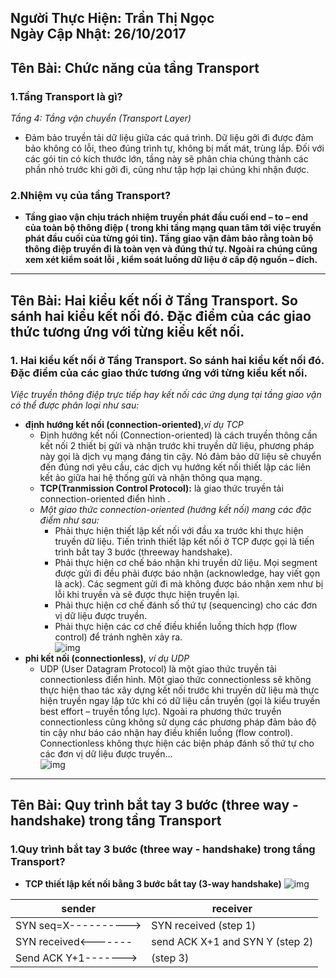 Người Thực Hiện: Trần Thị Ngọc    
Ngày Cập Nhật: 26/10/2017  
-----  
Tên Bài: Chức năng của tầng Transport  
-----  
### 1.Tầng Transport là gì?  
*Tầng 4: Tầng vận chuyển (Transport Layer)*  
  - Đảm bảo truyền tải dữ liệu giữa các quá trình. Dữ liệu gởi đi được đảm bảo không có lỗi, theo đúng trình tự, không bị mất mát, trùng lắp. Đối với các gói tin có kích thước lớn, tầng này sẽ phân chia chúng thành các phần nhỏ trước khi gởi đi, cũng như tập hợp lại chúng khi nhận được.  
### 2.Nhiệm vụ của tầng Transport?  
  - **Tầng giao vận chịu trách nhiệm truyền phát đầu cuối end – to – end của toàn bộ thông điệp ( trong khi tầng mạng quan tâm tới việc truyền phát đầu cuối của từng gói tin). Tầng giao vận đảm bảo rằng toàn bộ thông điệp truyền đi là toàn vẹn và đúng thứ tự. Ngoài ra chúng cũng xem xét kiểm soát lỗi , kiểm soát luồng dữ liệu ở cấp độ nguồn – đích.** 
 ----  
 Tên Bài:  Hai kiểu kết nối ở Tầng Transport. So sánh hai kiểu kết nối đó. Đặc điểm của các giao thức tương ứng với từng kiểu kết nối.  
 ----  
 ### 1. Hai kiểu kết nối ở Tầng Transport. So sánh hai kiểu kết nối đó. Đặc điểm của các giao thức tương ứng với từng kiểu kết nối.  
  *Việc truyền thông điệp trực tiếp hay kết nối các ứng dụng tại tầng giao vận có thể được phân loại như sau:*    
   - **định hướng kết nối (connection-oriented)**,*ví dụ TCP*    
      - Định hướng kết nối (Connection-oriented) là cách truyền thông cần kết nối 2 thiết bị gửi và nhận trước khi truyền dữ liệu, phương pháp này gọi là dịch vụ mạng đáng tin cậy. Nó đảm bảo dữ liệu sẽ chuyển đến đúng nơi yêu cầu, các dịch vụ hướng kết nối thiết lập các liên kết ảo giữa hai hệ thống gửi và nhận thông qua mạng.   
       - **TCP(Tranmission Control Protocol):** là giao thức truyền tải connection-oriented điển hình .  
       - *Một giao thức connection-oriented (hướng kết nối) mang các đặc điểm như sau:*  
          - Phải thực hiện thiết lập kết nối với đầu xa trước khi thực hiện truyền dữ liệu. Tiến trình thiết lập kết nối ở TCP được gọi là tiến trình bắt tay 3 bước (threeway handshake).  
          - Phải thực hiện cơ chế báo nhận khi truyền dữ liệu. Mọi segment được gửi đi đều phải được báo nhận (acknowledge, hay viết gọn là ack). Các segment gửi đi mà không được báo nhận xem như bị lỗi khi truyền và sẽ được thực hiện truyền lại.   
          - Phải thực hiện cơ chế đánh số thứ tự (sequencing) cho các đơn vị dữ liệu được truyền.  
          - Phải thực hiện các cơ chế điều khiển luồng thích hợp (flow control) để tránh nghẽn xảy ra.  
          ![img](https://www.adminvietnam.org/wp-content/uploads/2016/10/tcp-segment.png)  
  - **phi kết nối (connectionless)**, *ví dụ UDP*  
      - UDP (User Datagram Protocol) là một giao thức truyền tải connectionless điển hình. Một giao thức connectionless sẽ không thực hiện thao tác xây dựng kết nối trước khi truyền dữ liệu mà thực hiện truyền ngay lập tức khi có dữ liệu cần truyền (gọi là kiểu truyền best effort – truyền tổng lực). Ngoài ra phương thức truyền connectionless cũng không sử dụng các phương pháp đảm bảo độ tin cậy như báo cáo nhận hay điều khiển luồng (flow control). Connectionless không thực hiện các biện pháp đánh số thứ tự cho các đơn vị dữ liệu được truyền…  
       ![img](https://www.adminvietnam.org/wp-content/uploads/2016/10/udp-datagram.png)  
         
----  
Tên Bài: Quy trình bắt tay 3 bước (three way - handshake) trong tầng Transport  
----  
 ### 1.Quy trình bắt tay 3 bước (three way - handshake) trong tầng Transport?  
  - **TCP thiết lập kết nối bằng 3 bước bắt tay (3-way handshake)**
  ![img](https://www.adminvietnam.org/wp-content/uploads/2016/10/3-buoc-832x420.png)

|sender              |  receiver                     |
|--------------------|-------------------------------|
|SYN seq=X---------->|SYN received (step 1)          |
|SYN received<-------|send ACK X+1 and SYN Y (step 2)|
|Send ACK Y+1------->| (step 3)                      |  



  

